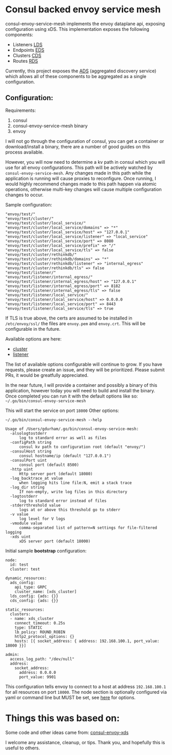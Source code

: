 # Consul backed envoy service mesh
consul-envoy-service-mesh implements the envoy dataplane api, exposing configuration using xDS. This implementation exposes the following components:
- Listeners [LDS](https://www.envoyproxy.io/docs/envoy/latest/intro/arch_overview/dynamic_configuration.html#arch-overview-dynamic-config-lds)
- Endpoints [EDS](https://www.envoyproxy.io/docs/envoy/latest/intro/arch_overview/dynamic_configuration.html#sds-eds-only)
- Clusters [CDS](https://www.envoyproxy.io/docs/envoy/latest/intro/arch_overview/dynamic_configuration.html#sds-eds-only)
- Routes [RDS](https://www.envoyproxy.io/docs/envoy/latest/intro/arch_overview/dynamic_configuration.html#sds-eds-cds-and-rds)

Currently, this project exposes the [ADS](https://www.envoyproxy.io/docs/envoy/latest/configuration/overview/v2_overview.html#config-overview-v2-ads) (aggregated discovery service) which allows all of these components to be aggregated as a single configuration. 

## Configuration:

Requirements:
1) consul
2) consul-envoy-service-mesh binary
3) envoy

I will not go through the configuration of consul, you can get a container or download/install a binary, there are a number of good guides on this process available. 

However, you will now need to determine a kv path in consul which you will use for all envoy configurations. This path will be actively watched by `consul-envoy-service-mesh`. Any changes made in this path while the application is running will cause proxies to reconfigure. Once running, I would highly recommend changes made to this path happen via atomic operations, otherwise multi-key changes will cause multiple configuration changes to occur.

Sample configuration:
```
"envoy/test/"
"envoy/test/cluster/"
"envoy/test/cluster/local_service/"
"envoy/test/cluster/local_service/domains" => "*"
"envoy/test/cluster/local_service/host" => "127.0.0.1"
"envoy/test/cluster/local_service/listener" => "local_service"
"envoy/test/cluster/local_service/port" => 8080
"envoy/test/cluster/local_service/prefix" => "/"
"envoy/test/cluster/local_service/tls" => false
"envoy/test/cluster/rethinkdb/"
"envoy/test/cluster/rethinkdb/domains" => "*"
"envoy/test/cluster/rethinkdb/listener" => "internal_egress"
"envoy/test/cluster/rethinkdb/tls" => false
"envoy/test/listener/"
"envoy/test/listener/internal_egress/" 
"envoy/test/listener/internal_egress/host" => "127.0.0.1"
"envoy/test/listener/internal_egress/port" => 8182
"envoy/test/listener/internal_egress/tls" => false
"envoy/test/listener/local_service/"
"envoy/test/listener/local_service/host" => 0.0.0.0
"envoy/test/listener/local_service/port" => 8443
"envoy/test/listener/local_service/tls" => true
```

If TLS is true above, the certs are assumed to be installed in `/etc/envoy/ssl/` the files are `envoy.pem` and `envoy.crt`. This will be configurable in the future.

Available options are here: 
- [cluster](https://github.com/gregdurham/consul-envoy-service-mesh/blob/master/config/cluster.go#L21)
- [listener](https://github.com/gregdurham/consul-envoy-service-mesh/blob/master/config/listener.go#L14)

The list of available options configurable will continue to grow. If you have requests, please create an issue, and they will be prioritized. Please submit PRs, it would be greatfully appreciated. 

In the near future, I will provide a container and possibly a binary of this application, however today you will need to build and install the binary. Once completed you can run it with the default options like so:
` ~/.go/bin/consul-envoy-service-mesh`

This will start the service on port `18000` 
Other options:

`~/.go/bin/consul-envoy-service-mesh --help`
```
Usage of /Users/gdurham/.go/bin/consul-envoy-service-mesh:
  -alsologtostderr
      log to standard error as well as files
  -configPath string
      consul kv path to configuration root (default "envoy/")
  -consulHost string
      consul hostname/ip (default "127.0.0.1")
  -consulPort uint
      consul port (default 8500)
  -http uint
      Http server port (default 18080)
  -log_backtrace_at value
      when logging hits line file:N, emit a stack trace
  -log_dir string
      If non-empty, write log files in this directory
  -logtostderr
      log to standard error instead of files
  -stderrthreshold value
      logs at or above this threshold go to stderr
  -v value
      log level for V logs
  -vmodule value
      comma-separated list of pattern=N settings for file-filtered logging
  -xds uint
      xDS server port (default 18000)
```

Initial sample **bootstrap** configuration:
```
node:
  id: test
  cluster: test

dynamic_resources:
  ads_config:
    api_type: GRPC
    cluster_name: [xds_cluster]
  lds_config: {ads: {}}
  cds_config: {ads: {}}

static_resources:
  clusters:
  - name: xds_cluster
    connect_timeout: 0.25s
    type: STATIC
    lb_policy: ROUND_ROBIN
    http2_protocol_options: {}
    hosts: [{ socket_address: { address: 192.168.100.1, port_value: 18000 }}]

admin:
  access_log_path: "/dev/null"
  address:
    socket_address:
      address: 0.0.0.0
      port_value: 9901
```

This configuration tells envoy to connect to a host at address `192.168.100.1` for all resources on port `18000`. The node section is optionally configured via yaml or command line but MUST be set, see [here](https://www.envoyproxy.io/docs/envoy/latest/operations/cli.html?highlight=node#cmdoption-service-cluster) for options. 

# Things this was based on:
Some code and other ideas came from: [consul-envoy-xds](https://github.com/gojektech/consul-envoy-xds/)

I welcome any assistance, cleanup, or tips. Thank you, and hopefully this is useful to others. 



